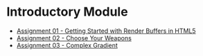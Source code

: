 Introductory Module
===================

* [Assignment 01 - Getting Started with Render Buffers in HTML5](../assignments/01.md)
* [Assignment 02 - Choose Your Weapons](../assignments/02.md)
* [Assignment 03 - Complex Gradient](../assignments/03.md)
